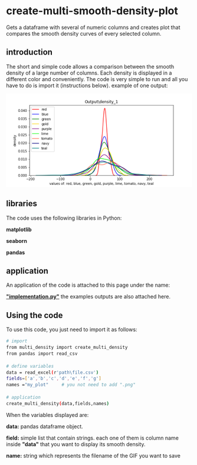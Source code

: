 # create-multi-smooth-density-plot
Gets a  dataframe with several of numeric columns and creates plot that compares the smooth density curves of every selected column.

## introduction
The short and simple code allows a comparison between the smooth density of a large number of columns. Each density is displayed in a different color and conveniently. The code is very simple to run and all you have to do is import it (instructions below). example of one output:

![example](https://github.com/EtzionData/create-multi-smooth-density-plot/blob/master/Output/density_1.png)

## libraries
The code uses the following libraries in Python:

**matplotlib**

**seaborn**

**pandas**

## application
An application of the code is attached to this page under the name: 

[**"implementation.py"**](https://github.com/EtzionData/create-multi-smooth-density-plot/blob/master/implementation.ipynb)
the examples outputs are also attached here.

## Using the code
To use this code, you just need to import it as follows:
``` sh
# import
from multi_density import create_multi_density
from pandas import read_csv

# define variables
data = read_excel(r'path\file.csv')
fields=['a','b','c','d','e','f','g']
names ="my_plot"     # you not need to add ".png"

# application
create_multi_density(data,fields,names)

```

When the variables displayed are:

**data:** pandas dataframe object.

**field:** simple list that contain strings. each one of them is column name inside **"data"** that you want to display its smooth density.

**name:** string which represents the filename of the GIF you want to save


